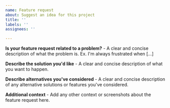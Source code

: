 ```yaml
---
name: Feature request
about: Suggest an idea for this project
title: ''
labels: ''
assignees: ''

---
```


**Is your feature request related to a problem?** -
A clear and concise description of what the problem is. Ex. I'm always frustrated when [...]

**Describe the solution you'd like** -
A clear and concise description of what you want to happen.

**Describe alternatives you've considered** -
A clear and concise description of any alternative solutions or features you've considered.

**Additional context** -
Add any other context or screenshots about the feature request here.
